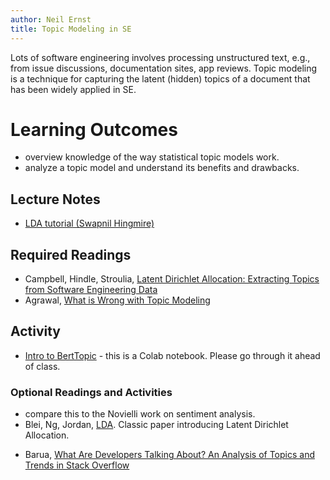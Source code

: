 ```yaml
---
author: Neil Ernst
title: Topic Modeling in SE
---
```


Lots of software engineering involves processing unstructured text, e.g., from issue discussions, documentation sites, app reviews. Topic modeling is a technique for capturing the latent (hidden) topics of a document that has been widely applied in SE.

# Learning Outcomes
- overview knowledge of the way statistical topic models work.
- analyze a topic model and understand its benefits and drawbacks.

## Lecture Notes

* [LDA tutorial (Swapnil Hingmire)](UVic_LDA_Tutorial.pdf)

## Required Readings

* Campbell, Hindle, Stroulia, [Latent Dirichlet Allocation: Extracting Topics from Software Engineering Data](http://webdocs.cs.ualberta.ca/~hindle1/2014/lda-chapter.pdf)
* Agrawal, [What is Wrong with Topic Modeling](https://www.researchgate.net/profile/Tim-Menzies/publication/307303102_What_is_Wrong_with_Topic_Modeling_and_How_to_Fix_it_Using_Search-based_SE/links/57e4a55a08ae9e8425a25dd5/What-is-Wrong-with-Topic-Modeling-and-How-to-Fix-it-Using-Search-based-SE.pdf)

## Activity
* [Intro to BertTopic](https://colab.research.google.com/drive/1FieRA9fLdkQEGDIMYl0I3MCjSUKVF8C-?usp=sharing) - this is a Colab notebook. Please go through it ahead of class. 


### Optional Readings and Activities
- compare this to the Novielli work on sentiment analysis.
- Blei, Ng, Jordan, [LDA](https://jmlr.org/papers/volume3/blei03a/blei03a.pdf). Classic paper introducing Latent Dirichlet Allocation.
* Barua, [What Are Developers Talking About? An Analysis of Topics and Trends in Stack Overflow](https://cs.uwaterloo.ca/~m2nagapp/courses/CS846/1171/papers/barua_ese12.pdf) 
